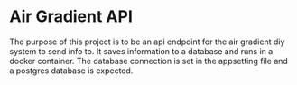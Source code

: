 # Air Gradient API
The purpose of this project is to be an api endpoint for the air gradient diy system to send info to. It saves information to a database and runs in a docker container. The database connection is set in the appsetting file and a postgres database is expected.
